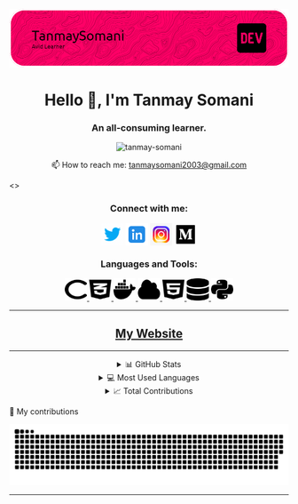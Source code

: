 ![Tanmay Somani](/your-header-image-name.png "Font banner")
<h1 align="center">Hello 👋, I'm Tanmay Somani</h1>
<h3 align="center">An all-consuming learner.</h3>
<p align="center"> <img src="https://komarev.com/ghpvc/?username=tanmay-somani&label=Profile%20views&color=800000&style=flat" alt="tanmay-somani" /> </p>
<p align="center"></p>
<p align="center">📫 How to reach me: <a href="mailto:tanmaysomani2003@gmail.com">tanmaysomani2003@gmail.com</a></p>
<>
<h3 align="center">Connect with me:</h3>
<p align="center">
  <a href="https://twitter.com/tsva0" target="blank"><img align="center" src="images/icons8-twitter.gif" alt="tsva0" height="40" width="40" /></a>
  <a href="https://linkedin.com/in/tcodes" target="blank"><img align="center" src="images/icons8-linkedin.svg" alt="tcodes" height="40" width="40" /></a>
  <a href="https://instagram.com/tanmay_threads.code" target="blank"><img align="center" src="images/icons8-instagram (1).gif" alt="tanmay_threads.code" height="40" width="40" /></a>
  <a href="https://medium.com/@tanmaysomani2003" target="blank"><img align="center" src="images/icons8-medium.gif" alt="@tanmay_somani" height="40" width="40" /></a>
</p>
<h3 align="center">Languages and Tools:</h3>
<p align="center">
  <a href="https://www.w3schools.com/cpp/" target="_blank" rel="noreferrer"> <img src="images/c-solid.svg" alt="cplusplus" width="40" height="40"/> </a>
  <a href="https://www.w3schools.com/css/" target="_blank" rel="noreferrer"> <img src="images/css3-alt.svg" alt="css3" width="40" height="40"/> </a>
  <a href="https://www.docker.com/" target="_blank" rel="noreferrer"> <img src="images/docker.svg" alt="docker" width="40" height="40"/> </a>
  <a href="https://cloud.google.com" target="_blank" rel="noreferrer"> <img src="images/cloud-solid.svg" alt="gcp" width="40" height="40"/> </a>
  <a href="https://www.w3.org/html/" target="_blank" rel="noreferrer"> <img src="images/html5.svg" alt="html5" width="40" height="40"/> </a>
  <a href="https://www.mysql.com/" target="_blank" rel="noreferrer"> <img src="images/database-solid.svg" alt="mysql" width="40" height="40"/> </a>
  <a href="https://www.python.org" target="_blank" rel="noreferrer"> <img src="images/python.svg" alt="python" width="40" height="40"/> </a>
</p>

<hr>
<h2 align="center"><a href="https://tanmay-somani.github.io">My Website</a></h2>
<hr>

<details align="center">
  <summary>📊 GitHub Stats</summary>

  ![GitHub Stats](https://github-readme-stats.vercel.app/api?username=tanmay-somani&show_icons=true&locale=en&theme=monokai)
</details>

<details align="center">
  <summary>💻 Most Used Languages</summary>

  ![Top Languages](https://github-readme-stats.vercel.app/api/top-langs/?username=tanmay-somani&layout=compact&theme=monokai)
</details>

<details align="center">
  <summary>📈 Total Contributions</summary>

  ![Contributions](https://github-readme-streak-stats.herokuapp.com/?user=tanmay-somani&theme=monokai)
</details>

<!-- Other sections of my README.md -->
🐍 My contributions
<p align="center">
  <img src="https://github.com/Tanmay-Somani/Tanmay-Somani/blob/output/github-contribution-grid-snake.svg" alt="snake-animation"/>
</p>
<!--
Tanmay-Somani/Tanmay-Somani is a ✨ special ✨ repository because its `README.md` (this file) appears on your GitHub profile.
You can click the Preview link to take a look at your changes.
-->
<hr>
<!--sorry-->
<!-- ![Linktr.ee/tanmay_somani](https://img.shields.io/badge/linktree-1de9b6?style=for-the-badge&logo=linktree&logoColor=white) -->

